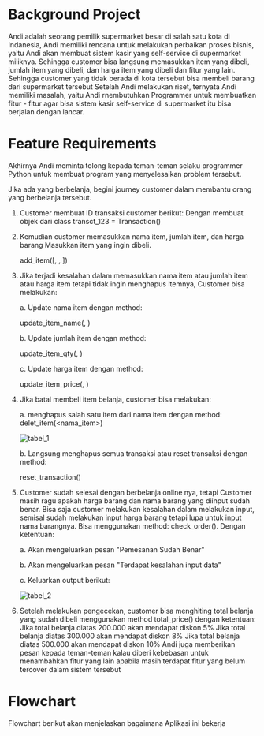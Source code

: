 # Background Project
Andi adalah seorang pemilik supermarket besar di salah satu kota di Indanesia, Andi memiliki rencana untuk melakukan perbaikan proses bisnis, yaitu Andi akan membuat sistem kasir yang self-service di supermarket miliknya. Sehingga customer bisa langsung memasukkan item yang dibeli, jumlah item yang dibeli, dan harga item yang dibeli dan fitur yang lain. Sehingga customer yang tidak berada di kota tersebut bisa membeli barang dari supermarket tersebut Setelah Andi melakukan riset, ternyata Andi memiliki masalah, yaitu Andi rnembutuhkan Programmer untuk membuatkan fitur - fitur agar bisa sistem kasir self-service di supermarket itu bisa berjalan dengan lancar.

# Feature Requirements
Akhirnya Andi meminta tolong kepada teman-teman selaku programmer Python untuk membuat program yang menyelesaikan problem tersebut.

Jika ada yang berbelanja, begini journey customer dalam membantu orang yang berbelanja tersebut.

1. Customer membuat ID transaksi customer berikut:
Dengan membuat objek dari class transct_123 = Transaction()

2. Kemudian customer memasukkan nama item, jumlah item, dan harga barang
Masukkan item yang ingin dibeli.

   add_item([<nama item>, <jumlah item>, <harga per item>])

3. Jika terjadi kesalahan dalam memasukkan nama item atau jumlah item atau harga item tetapi tidak ingin menghapus itemnya, Customer bisa melakukan:
  
   a. Update nama item dengan method:

      update_item_name(<nama item>, <update nama item>)

   b. Update jumlah item dengan method:

      update_item_qty(<nama item>, <update jumlah item>)

   c. Update harga item dengan method:

      update_item_price(<nama item>, <update harga item>)


4. Jika batal membeli item belanja, customer bisa melakukan:

   a. menghapus salah satu item dari nama item dengan method: delet_item(<nama_item>)
   
   ![tabel_1](https://user-images.githubusercontent.com/72366408/232249453-c518cdbd-9ffa-4d29-835f-f12df16d8d2b.PNG)

   b. Langsung menghapus semua transaksi atau reset transaksi dengan method:

      reset_transaction()

5. Customer sudah selesai dengan berbelanja online nya, tetapi Customer masih ragu apakah harga barang dan nama barang yang diinput sudah benar. Bisa saja customer melakukan kesalahan dalam melakukan input, semisal sudah melakukan input harga barang tetapi lupa untuk input nama barangnya. Bisa menggunakan method:
check_order(). Dengan ketentuan:

    a. Akan mengeluarkan pesan "Pemesanan Sudah Benar"

    b. Akan mengeluarkan pesan "Terdapat kesalahan input data"

    c. Keluarkan output berikut:
    
    ![tabel_2](https://user-images.githubusercontent.com/72366408/232249519-465f4527-6bee-40ad-87ba-44e169e18726.PNG)


6. Setelah melakukan pengecekan, customer bisa menghiting total belanja yang sudah dibeli menggunakan method total_price() dengan ketentuan:
Jika total belanja diatas 200.000 akan mendapat diskon 5%
Jika total belanja diatas 300.000 akan mendapat diskon 8%
Jika total belanja diatas 500.000 akan mendapat diskon 10%
Andi juga memberikan pesan kepada teman-teman kalau diberi kebebasan untuk menambahkan fitur yang lain apabila masih terdapat fitur yang belum tercover dalam sistem tersebut

# Flowchart
Flowchart berikut akan menjelaskan bagaimana Aplikasi ini bekerja
